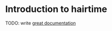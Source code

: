 # Introduction to hairtime

TODO: write [great documentation](http://jacobian.org/writing/great-documentation/what-to-write/)
